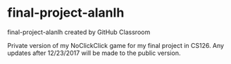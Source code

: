 # final-project-alanlh
final-project-alanlh created by GitHub Classroom

Private version of my NoClickClick game for my final project in CS126. Any updates after 12/23/2017 will be made to the public version.
